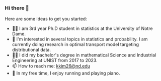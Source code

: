 
### Hi there 👋

Here are some ideas to get you started:

- 🙋‍♂️ I am 3rd year Ph.D student in statistics at the University of Notre Dame.
- 🔭 I'm interested in several topics in statistics and probability. I am currently doing research in optimal transport model targeting distributional data.
- 👨‍🎓 I did my bachelor's degree in mathematical Science and Industrial Engineering at UNIST from 2017 to 2023.
- 📫 How to reach me: kkim26@nd.edu
- 🎹 In my free time, I enjoy running and playing piano.
